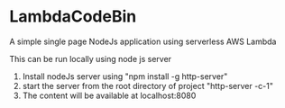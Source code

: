 # LambdaCodeBin
A simple single page NodeJs application using serverless AWS Lambda

This can be run locally using node js server
1. Install nodeJs server using "npm install -g http-server"
2. start the server from the root directory of project "http-server -c-1"
3. The content will be available at localhost:8080

